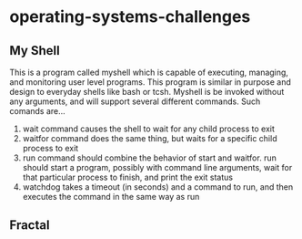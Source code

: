 # operating-systems-challenges
## My Shell
This is a program called myshell which is capable of executing, managing, and monitoring user level programs. This program is similar in purpose and design to everyday shells like bash or tcsh. Myshell is be invoked without any arguments, and will support several different commands. Such comands are...
1. wait command causes the shell to wait for any child process to exit
2. waitfor command does the same thing, but waits for a specific child process to exit
3. run command should combine the behavior of start and waitfor. run should start a program, possibly with command line arguments, wait for that particular process to finish, and print the exit status
4. watchdog takes a timeout (in seconds) and a command to run, and then executes the command in the same way as run
## Fractal
